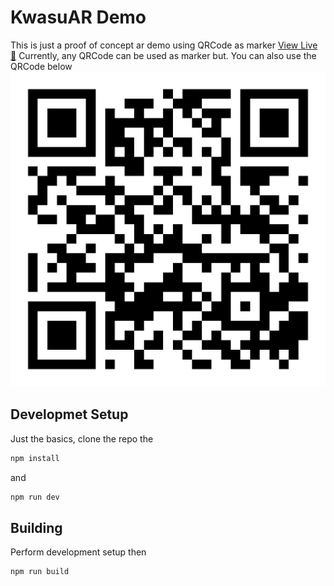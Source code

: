 # KwasuAR Demo

This is just a proof of concept ar demo using QRCode as marker
[View Live :rocket:](htpps://https://kwasu-ar-demo.netlify.app/#/qrscan)
Currently, any QRCode can be used as marker but. You can also use the QRCode below
![QRcode](src/assets/images/qr.png)

## Developmet Setup

Just the basics, clone the repo the

```bash
npm install
```

and

```bash
npm run dev
```

## Building

Perform development setup then

```bash
npm run build
```
